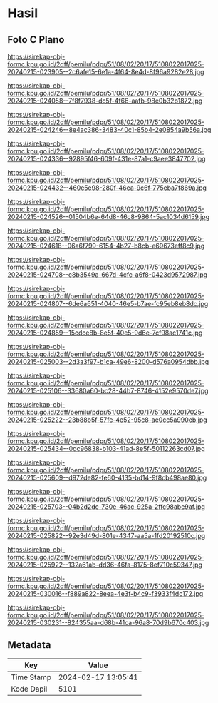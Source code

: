 # Hasil

## Foto C Plano

https://sirekap-obj-formc.kpu.go.id/2dff/pemilu/pdpr/51/08/02/20/17/5108022017025-20240215-023905--2c6afe15-6e1a-4f64-8e4d-8f96a9282e28.jpg

https://sirekap-obj-formc.kpu.go.id/2dff/pemilu/pdpr/51/08/02/20/17/5108022017025-20240215-024058--7f8f7938-dc5f-4f66-aafb-98e0b32b1872.jpg

https://sirekap-obj-formc.kpu.go.id/2dff/pemilu/pdpr/51/08/02/20/17/5108022017025-20240215-024246--8e4ac386-3483-40c1-85b4-2e0854a9b56a.jpg

https://sirekap-obj-formc.kpu.go.id/2dff/pemilu/pdpr/51/08/02/20/17/5108022017025-20240215-024336--92895f46-609f-431e-87a1-c9aee3847702.jpg

https://sirekap-obj-formc.kpu.go.id/2dff/pemilu/pdpr/51/08/02/20/17/5108022017025-20240215-024432--460e5e98-280f-46ea-9c6f-775eba7f869a.jpg

https://sirekap-obj-formc.kpu.go.id/2dff/pemilu/pdpr/51/08/02/20/17/5108022017025-20240215-024526--01504b6e-64d8-46c8-9864-5ac1034d6159.jpg

https://sirekap-obj-formc.kpu.go.id/2dff/pemilu/pdpr/51/08/02/20/17/5108022017025-20240215-024618--06a6f799-6154-4b27-b8cb-e69673eff8c9.jpg

https://sirekap-obj-formc.kpu.go.id/2dff/pemilu/pdpr/51/08/02/20/17/5108022017025-20240215-024708--c8b3549a-667d-4cfc-a6f8-0423d9572987.jpg

https://sirekap-obj-formc.kpu.go.id/2dff/pemilu/pdpr/51/08/02/20/17/5108022017025-20240215-024807--6de6a651-4040-46e5-b7ae-fc95eb8eb8dc.jpg

https://sirekap-obj-formc.kpu.go.id/2dff/pemilu/pdpr/51/08/02/20/17/5108022017025-20240215-024859--15cdce8b-8e5f-40e5-9d6e-7cf98ac1741c.jpg

https://sirekap-obj-formc.kpu.go.id/2dff/pemilu/pdpr/51/08/02/20/17/5108022017025-20240215-025003--2d3a3f97-b1ca-49e6-8200-d576a0954dbb.jpg

https://sirekap-obj-formc.kpu.go.id/2dff/pemilu/pdpr/51/08/02/20/17/5108022017025-20240215-025106--33680a60-bc28-44b7-8746-4152e9570de7.jpg

https://sirekap-obj-formc.kpu.go.id/2dff/pemilu/pdpr/51/08/02/20/17/5108022017025-20240215-025222--23b88b5f-57fe-4e52-95c8-ae0cc5a990eb.jpg

https://sirekap-obj-formc.kpu.go.id/2dff/pemilu/pdpr/51/08/02/20/17/5108022017025-20240215-025434--0dc96838-b103-41ad-8e5f-50112263cd07.jpg

https://sirekap-obj-formc.kpu.go.id/2dff/pemilu/pdpr/51/08/02/20/17/5108022017025-20240215-025609--d972de82-fe60-4135-bd14-9f8cb498ae80.jpg

https://sirekap-obj-formc.kpu.go.id/2dff/pemilu/pdpr/51/08/02/20/17/5108022017025-20240215-025703--04b2d2dc-730e-46ac-925a-2ffc98abe9af.jpg

https://sirekap-obj-formc.kpu.go.id/2dff/pemilu/pdpr/51/08/02/20/17/5108022017025-20240215-025822--92e3d49d-801e-4347-aa5a-1fd20192510c.jpg

https://sirekap-obj-formc.kpu.go.id/2dff/pemilu/pdpr/51/08/02/20/17/5108022017025-20240215-025922--132a61ab-dd36-46fa-8175-8ef710c59347.jpg

https://sirekap-obj-formc.kpu.go.id/2dff/pemilu/pdpr/51/08/02/20/17/5108022017025-20240215-030016--f889a822-8eea-4e3f-b4c9-f3933f4dc172.jpg

https://sirekap-obj-formc.kpu.go.id/2dff/pemilu/pdpr/51/08/02/20/17/5108022017025-20240215-030231--824355aa-d68b-41ca-96a8-70d9b670c403.jpg


## Metadata

| Key        | Value               |
| ---------- | ------------------- |
| Time Stamp | 2024-02-17 13:05:41 |
| Kode Dapil | 5101                |



